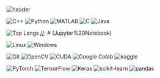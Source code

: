 [//]: # (https://simpleicons.org/)

![header](https://capsule-render.vercel.app/api?type=rect&color=0a0a0a&height=180&section=header&text=TERSHIRE&fontSize=38&fontColor=ffffff&fontAlign=14.5&fontAlignY=29&desc=Computer%20Vision%20and%20Controls&descSize=24&descAlign=24&descAlignY=75&animation=fadeIn)

![C++](https://img.shields.io/badge/C++-00599C.svg?&style=for-the-badge&logo=cplusplus&logoColor=white)
![Python](https://img.shields.io/badge/Python-3776AB.svg?&style=for-the-badge&logo=python&logoColor=white)
![MATLAB](https://img.shields.io/badge/MATLAB-cc501f.svg?&style=for-the-badge&logo=matlab&logoColor=white)
![C](https://img.shields.io/badge/C-A8B9CC.svg?&style=for-the-badge&logo=c&logoColor=white)
![Java](https://img.shields.io/badge/Java-ad1305.svg?&style=for-the-badge&logo=java&logoColor=white)

![Top Langs](https://github-readme-stats.vercel.app/api/top-langs/?username=Tershire&layout=compact&show_icons=true&theme=transparent&custom_title=&card_width=854&hide_title=true&hide=Makefile,CMake,Shell,PowerShell,TeX,GLSL,Yacc,CSS)
[//]: # (Jupyter%20Notebook)


![Linux](https://img.shields.io/badge/Linux-FCC624.svg?&style=flat&logo=linux&logoColor=white)
![Windows](https://img.shields.io/badge/Windows-0078D6.svg?&style=flat&logo=windows&logoColor=white)


![Git](https://img.shields.io/badge/Git-F05032.svg?&style=flat-square&logo=git&logoColor=white)
![OpenCV](https://img.shields.io/badge/OpenCV-5C3EE8.svg?&style=flat-square&logo=opencv&logoColor=white)
![CUDA](https://img.shields.io/badge/CUDA-76b900.svg?&style=flat-square&logo=CUDA&logoColor=white)
![Google Colab](https://img.shields.io/badge/Google%20Colab-F9AB00.svg?&style=flat-square&logo=googlecolab&logoColor=white)
![kaggle](https://img.shields.io/badge/Kaggle-20BEFF.svg?&style=flat-square&logo=kaggle&logoColor=white)


![PyTorch](https://img.shields.io/badge/PyTorch-EE4C2C.svg?&style=flat-square&logo=pytorch&logoColor=white)
![TensorFlow](https://img.shields.io/badge/TensorFlow-FF6F00.svg?&style=flat-square&logo=tensorflow&logoColor=white)
![Keras](https://img.shields.io/badge/Keras-D00000.svg?&style=flat-square&logo=keras&logoColor=white)
![scikit-learn](https://img.shields.io/badge/scikit-learn-F7931E.svg?&style=flat-square&logo=scikitlearn&logoColor=white)
![pandas](https://img.shields.io/badge/pandas-150458.svg?&style=flat-square&logo=pandas&logoColor=white)
